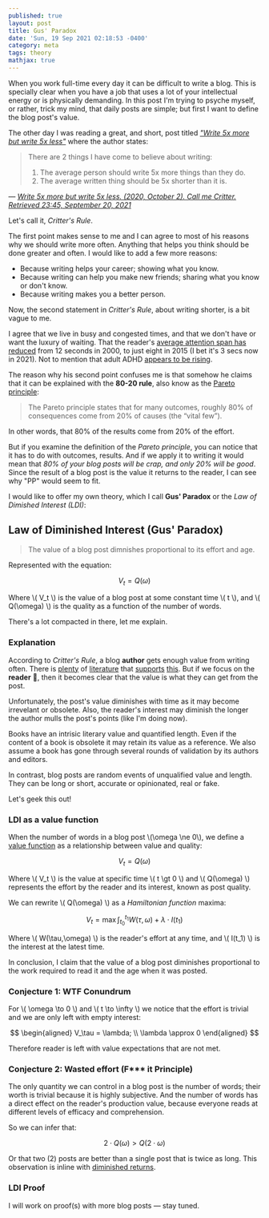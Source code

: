 ```yaml
---
published: true
layout: post
title: Gus' Paradox
date: 'Sun, 19 Sep 2021 02:18:53 -0400'
category: meta
tags: theory
mathjax: true
---
```


When you work full-time every day it can be difficult to write a blog. This is specially clear when you have a job that uses a lot of your intellectual energy or is physically demanding. In this post I'm trying to psyche myself, or rather, trick my mind, that daily posts are simple; but first I want to define the blog post's value.

The other day I was reading a great, and short, post titled [_"Write 5x more but write 5x less"_][1] where the author states:

> There are 2 things I have come to believe about writing:
>   1. The average person should write 5x more things than they do.
>   2. The average written thing should be 5x shorter than it is.
>
<cite>&mdash; [Write 5x more but write 5x less. (2020, October 2). Call me Critter. Retrieved 23:45, September 20, 2021](https://critter.blog/2020/10/02/write-5x-more-but-write-5x-less/)</cite>

Let's call it, _Critter's Rule_.

The first point makes sense to me and I can agree to most of his reasons why we should write more often. Anything that helps you think should be done greater and often. I would like to add a few more reasons:

- Because writing helps your career; showing what you know.
- Because writing can help you make new friends; sharing what you know or don't know.
- Because writing makes you a better person.

Now, the second statement in _Critter's Rule_, about writing shorter, is a bit vague to me.

I agree that we live in busy and congested times, and that we don't have or want the luxury of waiting. That the reader's [average attention span has reduced][3] from 12 seconds in 2000, to just eight in 2015 (I bet it's 3 secs now in 2021). Not to mention that adult ADHD [appears to be rising][4].

The reason why his second point confuses me is that somehow he claims that it can be explained with the **80-20 rule**, also know as the [Pareto principle][2]:

> The Pareto principle states that for many outcomes, roughly 80% of consequences come from 20% of causes (the “vital few”).
>

In other words, that 80% of the results come from 20% of the effort.

But if you examine the definition of the _Pareto principle_, you can notice that it has to do with outcomes, results. And if we apply it to writing it would mean that _80% of your blog posts will be crap, and only 20% will be good_. Since the result of a blog post is the value it returns to the reader, I can see why "PP" would seem to fit.

I would like to offer my own theory, which I call **Gus' Paradox** or the _Law of Dimished Interest (LDI)_:

## Law of Diminished Interest (Gus' Paradox)

> The value of a blog post dimnishes proportional to its effort and age.
>

Represented with the equation:

$$
  V_t = Q(\omega)
$$

Where \\( V_t \\) is the value of a blog post at some constant time \\( t \\), and \\( Q(\omega) \\) is the quality as a function of the number of words.

There's a lot compacted in there, let me explain.

### Explanation

According to _Critter's Rule_, a blog **author** gets enough value from writing often. There is [plenty][5] of [literature][6] that [supports][7] [this][8]. But if we focus on the **reader** 👀, then it becomes clear that the value is what they can get from the post.

Unfortunately, the post's value diminishes with time as it may become irrevelant or obsolete. Also, the reader's interest may diminish the longer the author mulls the post's points (like I'm doing now).

Books have an intrisic literary value and quantified length. Even if the content of a book is obsolete it may retain its value as a reference. We also assume a book has gone through several rounds of validation by its authors and editors.

In contrast, blog posts are random events of unqualified value and length. They can be long or short, accurate or opinionated, real or fake.

Let's geek this out!

### LDI as a value function

When the number of words in a blog post \\(\omega \ne 0\\), we define a [value function][9] as a relationship between value and quality:

$$
  V_t = Q(\omega)
$$

Where \\( V_t \\) is the value at specific time \\( t \gt 0 \\) and \\( Q(\omega) \\) represents the effort by the reader and its interest, known as post quality.

We can rewrite \\( Q(\omega) \\) as a _Hamiltonian function_ maxima:

$$
  V_t = \max \int_{t_0}^{t_1} W(\tau,\omega) + \lambda \cdot I(t_1)
$$

Where \\( W(\tau,\omega) \\) is the reader's effort at any time, and \\( I(t_1) \\) is the interest at the latest time.

In conclusion, I claim that the value of a blog post diminishes proportional to the work required to read it and the age when it was posted.

### Conjecture 1: WTF Conundrum

For \\( \omega \to 0 \\) and \\( t \to \infty \\) we notice that the effort is trivial and we are only left with empty interest:

$$
  \begin{aligned}
  V_\tau = \lambda; \\
  \lambda \approx 0
  \end{aligned}
$$

Therefore reader is left with value expectations that are not met.

### Conjecture 2: Wasted effort (F*** it Principle)

The only quantity we can control in a blog post is the number of words; their worth is trivial because it is highly subjective. And the number of words has a direct effect on the reader's production value, because everyone reads at different levels of efficacy and comprehension.

So we can infer that:

$$
  2 \cdot Q(\omega) > Q(2 \cdot \omega)
$$

Or that two (2) posts are better than a single post that is twice as long. This observation is inline with [diminished returns][10].

### LDI Proof

I will work on proof(s) with more blog posts &mdash; stay tuned.


[1]: https://critter.blog/2020/10/02/write-5x-more-but-write-5x-less/
[2]: https://en.wikipedia.org/wiki/Pareto_principle
[3]: https://www.yahoo.com/lifestyle/you-probably-dont-have-a-long-enough-attention-118972368757.html
[4]: https://www.cnn.com/2019/11/01/health/adult-adhd-rising-study/index.html
[5]: https://medium.com/the-brave-writer/how-writing-changes-your-brain-75c9087f37e7
[6]: https://careerconnections.smeal.psu.edu/blog/2018/06/07/how-strong-writing-skills-benefit-your-career
[7]: https://www.cosmopolitan.com/sex-love/a26658784/journal-love-life-dating/
[8]: https://www.huffpost.com/entry/writing-health-benefits-journal_n_4242456
[9]: https://en.wikipedia.org/wiki/Value_function
[10]: https://en.wikipedia.org/wiki/Diminishing_returns
